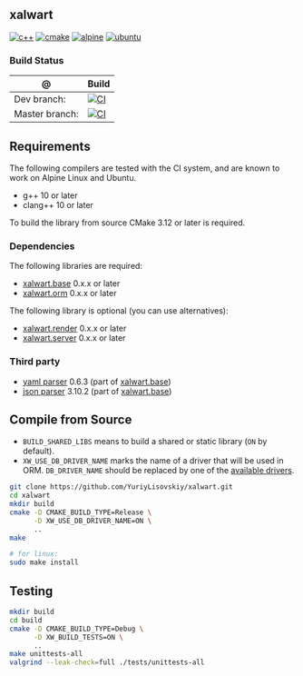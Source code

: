 ## xalwart
[![c++](https://img.shields.io/badge/c%2B%2B-20-6c85cf)](https://isocpp.org/)
[![cmake](https://img.shields.io/badge/cmake-%3E=3.12-success)](https://cmake.org/)
[![alpine](https://img.shields.io/badge/Alpine_Linux-0D597F?style=flat&logo=alpine-linux&logoColor=white)](https://alpinelinux.org/)
[![ubuntu](https://img.shields.io/badge/Ubuntu-E95420?style=flat&logo=ubuntu&logoColor=white)](https://ubuntu.com/)

### Build Status
| @ | Build |
|---|---|
| Dev branch: | [![CI](https://github.com/YuriyLisovskiy/xalwart/actions/workflows/ci.yml/badge.svg?branch=dev)](https://github.com/YuriyLisovskiy/xalwart/actions/workflows/ci.yml?query=branch%3Adev) |
| Master branch: | [![CI](https://github.com/YuriyLisovskiy/xalwart/actions/workflows/ci.yml/badge.svg?branch=master)](https://github.com/YuriyLisovskiy/xalwart/actions/workflows/ci.yml?query=branch%3Amaster) |

## Requirements
The following compilers are tested with the CI system, and are known to work
on Alpine Linux and Ubuntu.
* g++ 10 or later
* clang++ 10 or later

To build the library from source CMake 3.12 or later is required.

### Dependencies
The following libraries are required:
- [xalwart.base](https://github.com/YuriyLisovskiy/xalwart.base) 0.x.x or later
- [xalwart.orm](https://github.com/YuriyLisovskiy/xalwart.orm) 0.x.x or later

The following library is optional (you can use alternatives):
- [xalwart.render](https://github.com/YuriyLisovskiy/xalwart.render) 0.x.x or later
- [xalwart.server](https://github.com/YuriyLisovskiy/xalwart.server) 0.x.x or later

### Third party
- [yaml parser](https://github.com/jbeder/yaml-cpp) 0.6.3 (part of [xalwart.base](https://github.com/YuriyLisovskiy/xalwart.base))
- [json parser](https://github.com/nlohmann/json) 3.10.2 (part of [xalwart.base](https://github.com/YuriyLisovskiy/xalwart.base))

## Compile from Source
* `BUILD_SHARED_LIBS` means to build a shared or static library (`ON` by default).
* `XW_USE_DB_DRIVER_NAME` marks the name of a driver that will be used in ORM. `DB_DRIVER_NAME` should be
  replaced by one of the [available drivers](https://github.com/YuriyLisovskiy/xalwart.orm/tree/dev#available-drivers).
```bash
git clone https://github.com/YuriyLisovskiy/xalwart.git
cd xalwart
mkdir build
cmake -D CMAKE_BUILD_TYPE=Release \
      -D XW_USE_DB_DRIVER_NAME=ON \
      ..
make

# for linux:
sudo make install
```

## Testing
```bash
mkdir build
cd build
cmake -D CMAKE_BUILD_TYPE=Debug \
      -D XW_BUILD_TESTS=ON \
      ..
make unittests-all
valgrind --leak-check=full ./tests/unittests-all
```
